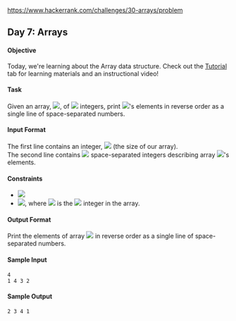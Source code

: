 https://www.hackerrank.com/challenges/30-arrays/problem

## Day 7: Arrays

#### Objective
Today, we're learning about the Array data structure. Check out the [Tutorial](https://www.hackerrank.com/challenges/30-arrays/tutorial) tab for learning materials and an instructional video!

#### Task
Given an array, <img src="https://latex.codecogs.com/svg.latex?\Large&space;A">, of <img src="https://latex.codecogs.com/svg.latex?\Large&space;N"> integers, print <img src="https://latex.codecogs.com/svg.latex?\Large&space;A">'s elements in reverse order as a single line of space-separated numbers.

#### Input Format

The first line contains an integer, <img src="https://latex.codecogs.com/svg.latex?\Large&space;N"> (the size of our array).<br>
The second line contains <img src="https://latex.codecogs.com/svg.latex?\Large&space;N"> space-separated integers describing array <img src="https://latex.codecogs.com/svg.latex?\Large&space;A">'s elements.

#### Constraints
- <img src="https://latex.codecogs.com/svg.latex?\Large&space;1\le{N}\le{1000}">
- <img src="https://latex.codecogs.com/svg.latex?\Large&space;1\le{A_i}\le{10000}">, where <img src="https://latex.codecogs.com/svg.latex?\Large&space;A_i"> is the <img src="https://latex.codecogs.com/svg.latex?\Large&space;i^{th}"> integer in the array.

#### Output Format

Print the elements of array <img src="https://latex.codecogs.com/svg.latex?\Large&space;A"> in reverse order as a single line of space-separated numbers.

#### Sample Input
```
4
1 4 3 2
```
#### Sample Output
```
2 3 4 1
```
